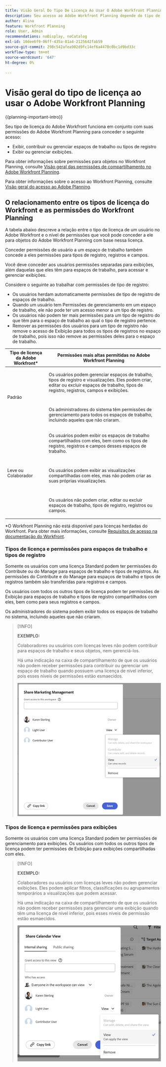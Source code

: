 ```yaml
---
title: Visão Geral Do Tipo De Licença Ao Usar O Adobe Workfront Planning
description: Seu acesso ao Adobe Workfront Planning depende do tipo de licença, além das permissões para objetos. Nem todos os usuários na organização têm o mesmo acesso e permissões para usar o Adobe Workfront Planning. Este artigo descreve os níveis de acesso que os usuários podem ter ao Adobe Workfront Planning.
author: Alina
feature: Workfront Planning
role: User, Admin
recommendations: noDisplay, noCatalog
exl-id: 10dee6f9-06ff-435a-81a4-2125642fab59
source-git-commit: 298c542afea902d9fc14ef6a4470c0bc1d9bd33c
workflow-type: tm+mt
source-wordcount: '647'
ht-degree: 0%

---
```



# Visão geral do tipo de licença ao usar o Adobe Workfront Planning

<!--<span class="preview">The highlighted information on this page refers to functionality not yet generally available. It is available only in the Preview environment for all customers. After the monthly releases to Production, the same features are also available in the Production environment for customers who enabled fast releases. </span>   

<span class="preview">For information about fast releases, see [Enable or disable fast releases for your organization](/help/quicksilver/administration-and-setup/set-up-workfront/configure-system-defaults/enable-fast-release-process.md). </span>-->

{{planning-important-intro}}

Seu tipo de licença do Adobe Workfront funciona em conjunto com suas permissões do Adobe Workfront Planning para conceder o seguinte acesso:

* Exibir, contribuir ou gerenciar espaços de trabalho ou tipos de registro
* Exibir ou gerenciar exibições.

Para obter informações sobre permissões para objetos no Workfront Planning, consulte [Visão geral das permissões de compartilhamento no Adobe Workfront Planning](/help/quicksilver/planning/access/sharing-permissions-overview.md).

Para obter informações sobre o acesso ao Workfront Planning, consulte [Visão geral do acesso ao Adobe Planning](/help/quicksilver/planning/access/access-overview.md).

## O relacionamento entre os tipos de licença do Workfront e as permissões do Workfront Planning

A tabela abaixo descreve a relação entre o tipo de licença de um usuário no Adobe Workfront e o nível de permissões que você pode conceder a ele para objetos do Adobe Workfront Planning com base nessa licença.

Conceder permissões de usuário a um espaço de trabalho também concede a eles permissões para tipos de registro, registros e campos.

Você deve conceder aos usuários permissões separadas para exibições, além daquelas que eles têm para espaços de trabalho, para acessar e gerenciar exibições.

Considere o seguinte ao trabalhar com permissões de tipo de registro:

* Os usuários herdam automaticamente permissões de tipo de registro de espaços de trabalho.
* Quando um usuário tem Permissões de gerenciamento em um espaço de trabalho, ele não pode ter um acesso menor a um tipo de registro.
* Os usuários não podem ter mais permissões para um tipo de registro do que têm para o espaço de trabalho ao qual o tipo de registro pertence.
* Remover as permissões dos usuários para um tipo de registro não remove o acesso de Exibição para todos os tipos de registros no espaço de trabalho, pois isso não remove as permissões deles para o espaço de trabalho.

| Tipo de licença da Adobe Workfront* | Permissões mais altas permitidas no Adobe Workfront Planning |
|------------------------------------------------|-------------------------------------------------------------------------------------------------------------------------------------------------------------------------------|
| Padrão | <p>Os usuários podem gerenciar espaços de trabalho, tipos de registro e visualizações. Eles podem criar, editar ou excluir espaços de trabalho, tipos de registro, registros, campos e exibições.</p> <br> <p>Os administradores do sistema têm permissões de gerenciamento para todos os espaços de trabalho, incluindo aqueles que não criaram.</p> |
| Leve ou Colaborador | <p>Os usuários podem exibir os espaços de trabalho compartilhados com eles, bem como os tipos de registro, registros e campos desses espaços de trabalho.</p> <br> <p>Os usuários podem exibir as visualizações compartilhadas com eles, mas não podem criar as suas próprias visualizações. </p><br> <p>Os usuários não podem criar, editar ou excluir espaços de trabalho, tipos de registro, registros ou campos.</p> |

*O Workfront Planning não está disponível para licenças herdadas do Workfront.
Para obter mais informações, consulte [Requisitos de acesso na documentação do Workfront](/help/quicksilver/administration-and-setup/add-users/access-levels-and-object-permissions/access-level-requirements-in-documentation.md).


### Tipos de licença e permissões para espaços de trabalho e tipos de registro

Somente os usuários com uma licença Standard podem ter permissões do Contribute ou do Manage para espaços de trabalho e tipos de registros. As permissões do Contribute e do Manage para espaços de trabalho e tipos de registros também são transferidas para registros e campos.

Os usuários com todos os outros tipos de licença podem ter permissões de Exibição para espaços de trabalho e tipos de registro compartilhados com eles, bem como para seus registros e campos.

Os administradores do sistema podem exibir todos os espaços de trabalho no sistema, incluindo aqueles que não criaram.

>[!INFO]
>
>**EXEMPLO:**
>
>Colaboradores ou usuários com licenças leves não podem contribuir para espaços de trabalho e seus objetos, nem gerenciá-los.
>
>Há uma indicação na caixa de compartilhamento de que os usuários não podem receber permissões para contribuir ou gerenciar um espaço de trabalho quando possuem uma licença de nível inferior, pois esses níveis de permissões estão esmaecidos.
>
>![Permissões esmaecidas para o usuário colaborador no espaço de trabalho](assets/permissions-grayed-out-for-contributor-user-on-workspace.png)


### Tipos de licença e permissões para exibições

Somente os usuários com uma licença Standard podem ter permissões de gerenciamento para exibições. Os usuários com todos os outros tipos de licença podem ter permissões de Exibição para exibições compartilhadas com eles.

>[!INFO]
>
>**EXEMPLO:**
>
>Colaboradores ou usuários com licenças leves não podem gerenciar exibições. Eles podem aplicar filtros, classificações ou agrupamentos temporários a visualizações que podem acessar.
>
>Há uma indicação na caixa de compartilhamento de que os usuários não podem receber permissões para gerenciar uma exibição quando têm uma licença de nível inferior, pois esses níveis de permissão estão esmaecidos.
>
>![Permissões esmaecidas para usuário light no compartilhamento de exibição](assets/permissions-grayed-out-for-light-user.png)
